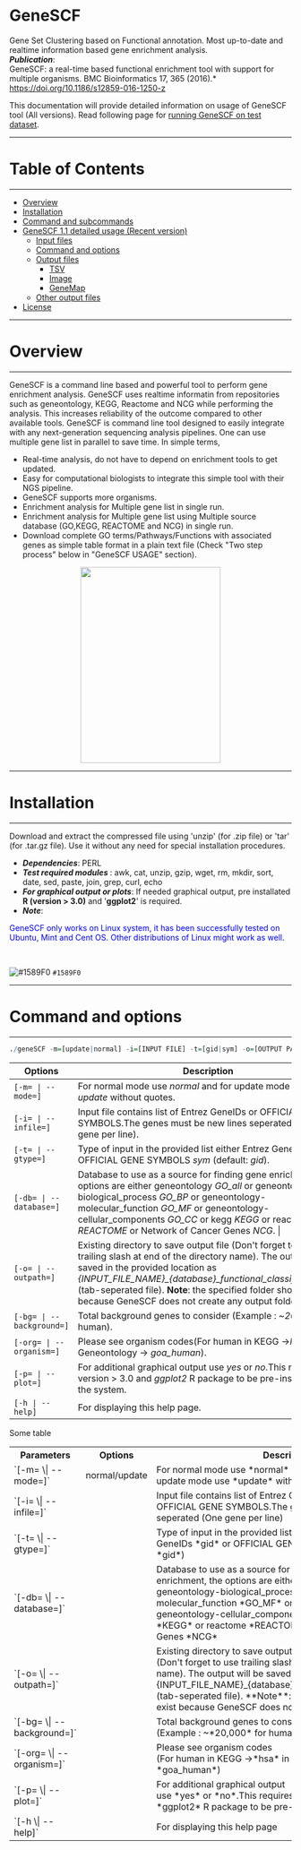 # GeneSCF
Gene Set Clustering based on Functional annotation. Most up-to-date and realtime information based gene enrichment analysis.
<br><b><i>Publication</i></b>: 
<br>GeneSCF: a real-time based functional enrichment tool with support for multiple organisms. BMC Bioinformatics 17, 365 (2016).* https://doi.org/10.1186/s12859-016-1250-z

This documentation will provide detailed information on usage of GeneSCF tool (All versions).
Read following page for [running GeneSCF on test dataset](https://github.com/genescf/GeneSCF/wiki).

----------------------------
# Table of Contents
----------------------------

   * [Overview](#overview)
   * [Installation](#installation)
   * [Command and subcommands](#command-and-subcommands)
   * [GeneSCF 1.1 detailed usage (Recent version)](#genescf-1.1-detailed-usage)
      * [Input files](#genescf-v1.0-input)
      * [Command and options](#Command-and-options)
      * [Output files](#output-files)
         * [TSV](#tsv)
         * [Image](#image)
         * [GeneMap](#genemap)
      * [Other output files](#other-output-files)
   * [License](#license)


----------------------------
# Overview
----------------------------

GeneSCF is a command line based and powerful tool to perform gene enrichment analysis. GeneSCF uses realtime informatin from repositories such as geneontology, KEGG, Reactome and NCG while performing the analysis. This increases reliability of the outcome compared to other available tools. GeneSCF is command line tool designed to easily integrate with any next-generation sequencing analysis pipelines. One can use multiple gene list in parallel to save time. In simple terms,

- Real-time analysis, do not have to depend on enrichment tools to get updated.
- Easy for computational biologists to integrate this simple tool with their NGS pipeline.
- GeneSCF supports more organisms.
- Enrichment analysis for Multiple gene list in single run.
- Enrichment analysis for Multiple gene list using Multiple source database (GO,KEGG, REACTOME and NCG) in single run.
- Download complete GO terms/Pathways/Functions with associated genes as simple table format in a plain text file (Check "Two step process" below in "GeneSCF USAGE" section).

<p align="center"> <img src="http://genescf.kandurilab.org/pics/workflow.png" width="250" height="350"> </p>

----------------------------
# Installation
----------------------------

Download and extract the compressed file using 'unzip' (for .zip file) or 'tar' (for .tar.gz file). Use it without any need for special installation procedures.<br>

- <b><i>Dependencies</i></b>: PERL<br>
- <b><i>Test required modules
</i></b>: awk, cat, unzip, gzip, wget, rm, mkdir, sort, date, sed, paste, join, grep, curl, echo <br>
- <b><i>For graphical output or plots</i></b>: If needed graphical output, pre installated <b>R (version > 3.0)</b> and '<b>ggplot2</b>' is required.<br>
- <b><i>Note</i></b>: <br>
<p style="color:#0000FF">GeneSCF only works on Linux system, it has been successfully tested on Ubuntu, Mint and Cent OS. Other distributions of Linux might work as well.</p>

<br>

![#1589F0](https://placehold.it/15/1589F0/000000?text=+) `#1589F0`


----------------------------
# Command and options
----------------------------

``` r
./geneSCF -m=[update|normal] -i=[INPUT FILE] -t=[gid|sym] -o=[OUTPUT PATH/FOLDER/] -db=[GO_all|GO_BP|GO_MF|GO_CC|KEGG|REACTOME] -p=[yes|no] -bg=[#TotalGenes] -org=[see,org_codes_help]
```

| Options         | Description                                     |
|--------------------------------|----------------------------------------------------------------------------|
| `[-m= \| --mode=]` | For normal mode use *normal* and for update mode use *update* without quotes.     |
| `[-i= \| --infile=]`  | Input file contains list of Entrez GeneIDs or OFFICIAL GENE SYMBOLS.The genes must be new lines seperated (One gene per line).      |
| `[-t= \| --gtype=]`   | Type of input in the provided list either Entrez GeneIDs *gid* or OFFICIAL GENE SYMBOLS *sym* (default: *gid*).         |
| `[-db= \| --database=]` | Database to use as a source for finding gene enrichment, the options are either geneontology *GO_all* or geneontology-biological_process *GO_BP* or geneontology-molecular_function *GO_MF* or geneontology-cellular_components *GO_CC* or kegg *KEGG* or reactome *REACTOME* or Network of Cancer Genes *NCG*. \|
| `[-o= \| --outpath=]`     | Existing directory to save output file (Don't forget to use trailing slash at end of the directory name). The output will be saved in the provided location as *{INPUT_FILE_NAME}_{database}_functional_classification.tsv* (tab-seperated file). **Note**: the specified folder should exist because GeneSCF does not create any output folder.                            |
| `[-bg= \| --background=]`     | Total background genes to consider (Example : ~*20,000* for human).                           |
| `[-org= \| --organism=]` | Please see organism codes(For human in KEGG ->*hsa* in Geneontology -> *goa_human*).          |
| `[-p= \| --plot=]`      | For additional graphical output use *yes* or *no*.This requires R version > 3.0 and *ggplot2* R package to be pre-installed on the system.     |
| `[-h \| --help]`    | For displaying this help page.         |

Some table

<table>
  <tr><th>Parameters</th><th>Options</th><th>Description</th></tr>
  <tr><td>`[-m= \| --mode=]`</td><td>normal/update</td><td>For normal mode use *normal* and for <br>update mode use *update* without quotes</td></tr>
  <tr><td>`[-i= \| --infile=]`</td><td></td><td>Input file contains list of Entrez GeneIDs or <br>OFFICIAL GENE SYMBOLS.The genes must be new lines seperated (One gene per line)</td></tr>
  <tr><td>`[-t= \| --gtype=]`</td><td></td><td>Type of input in the provided list either Entrez <br>GeneIDs *gid* or OFFICIAL GENE SYMBOLS *sym* (default: *gid*)</td></tr>
  <tr><td>`[-db= \| --database=]`</td><td></td><td>Database to use as a source for finding gene <br>enrichment, the options are either geneontology *GO_all* or geneontology-biological_process *GO_BP* or geneontology-molecular_function *GO_MF* or <br>geneontology-cellular_components *GO_CC* or kegg *KEGG* or reactome *REACTOME* or Network of Cancer Genes *NCG*</td></tr>
  <tr><td>`[-o= \| --outpath=]`</td><td></td><td>Existing directory to save output file <br>(Don't forget to use trailing slash at end of the directory name). The output will be saved in the provided location as *{INPUT_FILE_NAME}_{database}_functional_classification.tsv* <br>(tab-seperated file). **Note**: the specified folder should exist because GeneSCF does not create any output folder</td></tr>
  <tr><td>`[-bg= \| --background=]`</td><td></td><td>Total background genes to consider <br>(Example : ~*20,000* for human)</td></tr>
  <tr><td>`[-org= \| --organism=]`</td><td></td><td>Please see organism codes<br>(For human in KEGG ->*hsa* in Geneontology -> *goa_human*)</td></tr>
  <tr><td>`[-p= \| --plot=]`</td><td></td><td>For additional graphical output <br>use *yes* or *no*.This requires R version > 3.0 and *ggplot2* R package to be pre-installed on the system</td></tr>
  <tr><td>`[-h \| --help]`</td><td></td><td> For displaying this help page</td></tr>

  </table>

